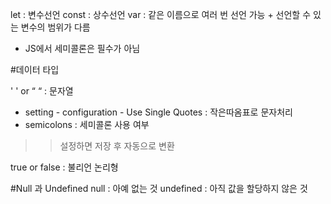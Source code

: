 let : 변수선언
const : 상수선언
var : 같은 이름으로 여러 번 선언 가능 + 선언할 수 있는 변수의 범위가 다름

* JS에서 세미콜론은 필수가 아님

#데이터 타입

' ' or “ “ : 문자열

* setting - configuration - Use Single Quotes : 작은따옴표로 문자처리
* semicolons : 세미콜론 사용 여부
>> 설정하면 저장 후 자동으로 변환

true or false : 불리언 논리형

#Null 과 Undefined
null : 아예 없는 것
undefined : 아직 값을 할당하지 않은 것
